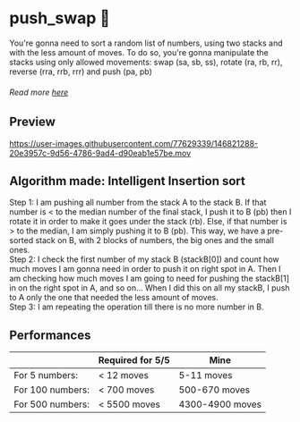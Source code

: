 # push_swap 🧮
You're gonna need to sort a random list of numbers, using two stacks and with the less amount of moves. To do so, you're gonna manipulate the stacks using only allowed movements: swap (sa, sb, ss), rotate (ra, rb, rr), reverse (rra, rrb, rrr) and push (pa, pb)

###### Read more [here](https://cdn.intra.42.fr/pdf/pdf/39493/en.subject.pdf)

## Preview

https://user-images.githubusercontent.com/77629339/146821288-20e3957c-9d56-4786-9ad4-d90eab1e57be.mov

## Algorithm made: Intelligent Insertion sort  
  
  Step 1: I am pushing all number from the stack A to the stack B. If that number is < to the median number of the final stack, I push it to B (pb) then I rotate it in order to make it goes under the stack (rb). Else, if that number is > to the median, I am simply pushing it to B (pb). This way, we have a pre-sorted stack on B, with 2 blocks of numbers, the big ones and the small ones.  
  Step 2: I check the first number of my stack B (stackB[0]) and count how much moves I am gonna need in order to push it on right spot in A. Then I am checking how much moves I am going to need for pushing the stackB[1] in on the right spot in A, and so on... When I did this on all my stackB, I push to A only the one that needed the less amount of moves.  
  Step 3: I am repeating the operation till there is no more number in B.  

## Performances  
  
| | Required for 5/5 | Mine |
| ------------- | ------------- | ------------- |
| For 5 numbers:  | < 12 moves | 5-11 moves |
| For 100 numbers:  | < 700 moves | 500-670 moves |
| For 500 numbers:  | < 5500 moves | 4300-4900 moves |

